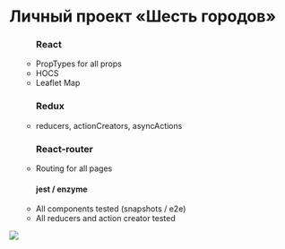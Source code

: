 # Личный проект «Шесть городов»

<ul>
  <ul>
    <h3>React</h3>
    <li>PropTypes for all props</li>
    <li>HOCS</li>
    <li>Leaflet Map</li>
  </ul>
  <ul>
    <h3>Redux</h3>
    <li>reducers, actionCreators, asyncActions</li> 
  </ul>
  <ul>
    <h3>React-router</h3>
    <li>Routing for all pages</li>
  </ul>
  <ul>
    <h4>jest / enzyme</h4>
    <li> All components tested (snapshots / e2e) </li>
    <li> All reducers and action creator tested </li>
  </ul>
    
 </ul>

 <img src="https://sun9-45.userapi.com/c200628/v200628940/9f4d/kW_DXdymmHo.jpg">


